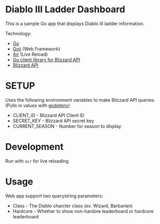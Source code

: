 # Diablo III Ladder Dashboard

This is a sample Go app that displays Diablo III ladder information.

Technology:

-   [Go](https://golang.org/)
-   [Goji](https://github.com/goji/goji) (Web Framework)
-   [Air](https://github.com/cosmtrek/air) (Live Reload)
-   [Go client library for Blizzard API](https://github.com/FuzzyStatic/blizzard)
-   [Blizzard API](https://develop.battle.net)

# SETUP

Uses the following environment variables to make Blizzard API queries. (Pulls in values with [godotenv](https://github.com/joho/godotenv))

-   CLIENT_ID - Blizzard API Client ID
-   SECRET_KEY - Blizzard API secret key
-   CURRENT_SEASON - Number for season to display

# Development

Run with `air` for live reloading.

# Usage

Web app support two querystring parameters:

-   Class - The Diablo charcter class (ex. Wizard, Barbarian)
-   Hardcore - Whether to show non-hardore leaderboard or hardcore leaderboard
